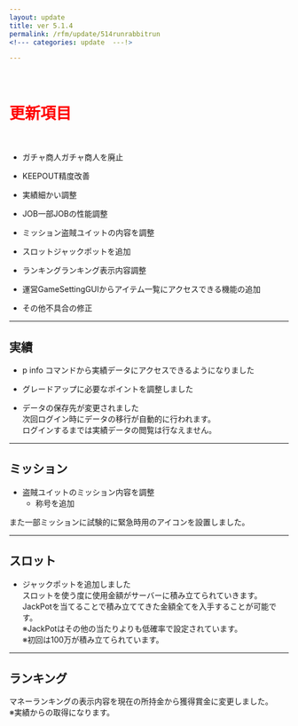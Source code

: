 ```yaml
---
layout: update
title: ver 5.1.4
permalink: /rfm/update/514runrabbitrun
<!--- categories: update  ---!> 

---
```



<br>
<h1 id="1"><font color="red">更新項目</font></h1><br>


+ <span class="green-badge">ガチャ商人</span>ガチャ商人を廃止          

+ <span class="green-badge">KEEPOUT</span>精度改善           

+ <span class="green-badge">実績</span>細かい調整        

+ <span class="green-badge">JOB</span>一部JOBの性能調整      

+ <span class="green-badge">ミッション</span>盗賊ユイットの内容を調整        
   
+ <span class="green-badge">スロット</span>ジャックポットを追加    

+ <span class="green-badge">ランキング</span>ランキング表示内容調整   

+ <span class="green-badge">運営</span>GameSettingGUIからアイテム一覧にアクセスできる機能の追加     

+ <span class="blue-badge">その他</span>不具合の修正  




-----------------------------------------------------  
## 実績  
  
+ p info コマンドから実績データにアクセスできるようになりました  

+ グレードアップに必要なポイントを調整しました  

+ データの保存先が変更されました  
次回ログイン時にデータの移行が自動的に行われます。  
ログインするまでは実績データの閲覧は行なえません。   

-----------------------------------------------------  
## ミッション    
  
+ 盗賊ユイットのミッション内容を調整    
  + 称号を追加  
  
  

また一部ミッションに試験的に緊急時用のアイコンを設置しました。  



-----------------------------------------------------  
## スロット    

+ ジャックポットを追加しました  
スロットを使う度に使用金額がサーバーに積み立てられていきます。    
JackPotを当てることで積み立ててきた金額全てを入手することが可能です。   
※JackPotはその他の当たりよりも低確率で設定されています。  
※初回は100万が積み立てられています。  
  

-----------------------------------------------------  
## ランキング      

マネーランキングの表示内容を現在の所持金から獲得賞金に変更しました。  
※実績からの取得になります。  






